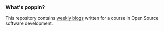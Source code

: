### What's poppin? 
This repository contains [weekly blogs](https://hunter-college-ossd-fall-2019.github.io/tobyau-weekly/) written for a course in Open Source software development.

